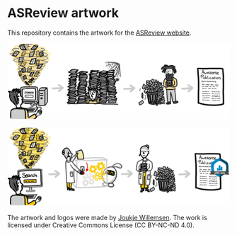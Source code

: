 # ASReview artwork

This repository contains the artwork for the [ASReview website](https://asreview.nl/).

![First Row](1.SystematicReviewOld.jpg)

![Second Row](2.ASReview.jpg)

The artwork and logos were made by [Joukje Willemsen](https://joukjewillemsen.github.io/). The work is licensed under Creative Commons License (CC BY-NC-ND 4.0).
